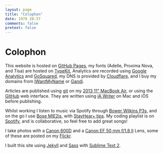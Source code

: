 ```yaml
---
layout: page
title: "Colophon"
date: 1970 20:37
comments: false
pretext: false
---
```


# Colophon

This website is hosted on [GitHub Pages](http://github.com), my fonts (Adelle, Proxima Nova, and Tisa) are hosted on [TypeKit](http://typekit.com/fonts), Analytics are recorded using [Google Analytics](http://google.com/analytics) and [GoSquared](https://www.gosquared.com), my DNS is provided by [Cloudflare](http://cloudflare.com), and I buy my domains from [IWantMyName](http://IWantMyName.com) or [Gandi](https://www.gandi.net).

Articles are published using [git](http://git-scm.com) on my [2013 11" MacBook Air](http://www.amazon.co.uk/gp/product/B00DCR3SQG/ref=as_li_ss_tl?ie=UTF8&camp=1634&creative=19450&creativeASIN=B00DCR3SQG&linkCode=as2&tag=danietomli-21), or using the [GitHub](http://github.com) web interface. They are written using [iA Writer](http://www.iawriter.com/) on Mac and iOS before publishing.

Whilst working I listen to music via Spotify through [Bower Wilkins P3s](http://www.amazon.co.uk/gp/product/B0082AQ81U/ref=as_li_ss_tl?ie=UTF8&camp=1634&creative=19450&creativeASIN=B0082AQ81U&linkCode=as2&tag=danietomli-21), and on the go I use [Bose MIE2is](http://www.amazon.co.uk/gp/product/B004CXS5QW/ref=as_li_ss_tl?ie=UTF8&camp=1634&creative=19450&creativeASIN=B004CXS5QW&linkCode=as2&tag=danietomli-2), with [StayHear+ tips](http://www.amazon.co.uk/Bose-StayHear-Large-Tips-Pairs/dp/B00D42A2C2/ref=sr_1_2?ie=UTF8&qid=1393714570&sr=8-2&keywords=bose+stayhear%2B). 
My coding playlist is on [Spotify](http://open.spotify.com/user/dtommo/playlist/2PfK1tcDDiUmxriRKr9gX8), and is collaborative, so feel free to add great songs!

I take photos with a [Canon 600D](http://www.amazon.co.uk/gp/product/B004MPQXZ0?ie=UTF8&camp=3194&creative=21330&creativeASIN=B004MPQXZ0&linkCode=shr&tag=danietomli-21&qid=1393715430&sr=8-1&keywords=canon+600d) and a [Canon EF 50 mm f/1.8 II](http://www.amazon.co.uk/gp/product/B00005K47X?ie=UTF8&camp=3194&creative=21330&creativeASIN=B00005K47X&linkCode=shr&tag=danietomli-21&qid=1393715331&sr=8-1&keywords=canon+50mm+1.8) Lens, some of these are posted on my [Flickr](https://www.flickr.com/photos/dantoml/).

I built this site using [Jekyll](http://jekyllrb.com) and [Sass](http://sass-lang.com) with [Sublime Text 2](http://www.sublimetext.com).
